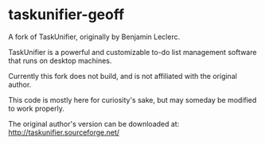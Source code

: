 # taskunifier-geoff

A fork of TaskUnifier, originally by Benjamin Leclerc.

TaskUnifier is a powerful and customizable to-do
list management software that runs on desktop machines.

Currently this fork does not build, and is not
affiliated with the original author.

This code is mostly here for curiosity's sake, but
may someday be modified to work properly.

The original author's version can be downloaded at:
http://taskunifier.sourceforge.net/
